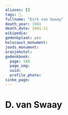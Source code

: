 ```yaml
---
aliases: []
tags: 👤, 
fullname: "Dirk van Swaay"
death_year: 1941
death_date: 1941-11
wikipedia:
gedenkplaat: yes
holocaust_monument:
joods_monument:
oranjehotel:
gedenkboek:
  page: 186
  page_img: 
  uuid: 
  profile_photo: 
sinke_page:
---
```


# D. van Swaay
